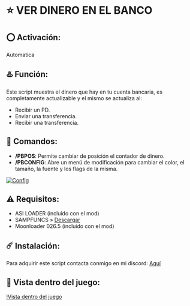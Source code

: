 # ⭐ VER DINERO EN EL BANCO

## ⭕ Activación:
Automatica

## ♨️ Función:
Este script muestra el dinero que hay en tu cuenta bancaria, es completamente actualizable y el mismo se actualiza al:
- Recibir un PD.
- Enviar una transferencia.
- Recibir una transferencia.

## 👾 Comandos:
- **/PBPOS**: Permite cambiar de posición el contador de dinero.
- **/PBCONFIG**: Abre un menú de modificación para cambiar el color, el tamaño, la fuente y los flags de la misma.

[![Config](https://media.discordapp.net/attachments/1098309006445007010/1099568323575943269/image.png?ex=66122fcd&is=65ffbacd&hm=8cd67da65d6f8205cf003e67af280750ef102d77c5fe5b183be6d33f3c145b96&format=webp&quality=lossless)](https://discord.com/users/717764929113030756)

## ⚠️ Requisitos:
- ASI LOADER (incluido con el mod)
- SAMPFUNCS » [Descargar](https://www.blast.hk/attachments/22939/)
- Moonloader 026.5 (incluido con el mod)

## ☄️ Instalación:
Para adquirir este script contacta conmigo en mi discord: [Aquí](https://discord.com/users/717764929113030756)

## 👀 Vista dentro del juego:
[!Vista dentro del juego](https://github.com/0x73616D/Ver-Dinero-En-El-Banco/assets/94794277/de2f6448-fa88-4ba7-9f40-c46a20a1a50d)
